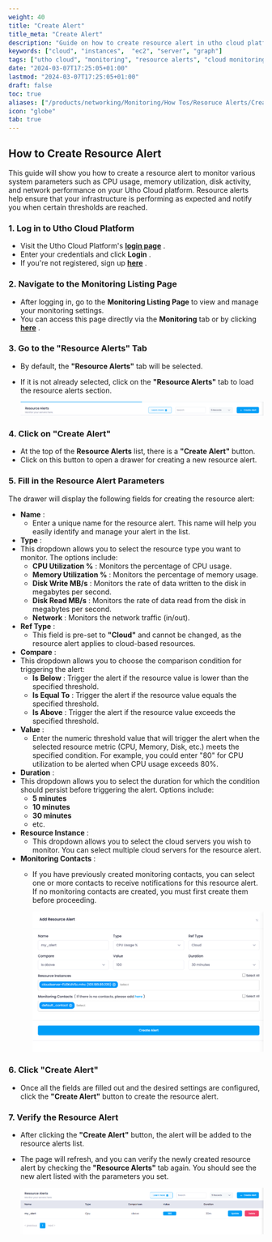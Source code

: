 ```yaml
---
weight: 40
title: "Create Alert"
title_meta: "Create Alert"
description: "Guide on how to create resource alert in utho cloud platform"
keywords: ["cloud", "instances",  "ec2", "server", "graph"]
tags: ["utho cloud", "monitoring", "resource alerts", "cloud monitoring", "alert contacts"]
date: "2024-03-07T17:25:05+01:00"
lastmod: "2024-03-07T17:25:05+01:00"
draft: false
toc: true
aliases: ["/products/networking/Monitoring/How Tos/Resoruce Alerts/Create Alert"]
icon: "globe"
tab: true
---
```




## **How to Create Resource Alert**

This guide will show you how to create a resource alert to monitor various system parameters such as CPU usage, memory utilization, disk activity, and network performance on your Utho Cloud platform. Resource alerts help ensure that your infrastructure is performing as expected and notify you when certain thresholds are reached.

### **1. Log in to Utho Cloud Platform**

* Visit the Utho Cloud Platform's  **[login page](https://console.utho.com/login)** .
* Enter your credentials and click  **Login** .
* If you're not registered, sign up  **[here](https://console.utho.com/signup)** .

### **2. Navigate to the Monitoring Listing Page**

* After logging in, go to the **Monitoring Listing Page** to view and manage your monitoring settings.
* You can access this page directly via the **Monitoring** tab or by clicking  **[here](https://console.utho.com/monitoring "Monitoring Resource Listing")** .

### **3. Go to the "Resource Alerts" Tab**

* By default, the **"Resource Alerts"** tab will be selected.
* If it is not already selected, click on the **"Resource Alerts"** tab to load the resource alerts section.

  ![1744030618869](image/index/1744030618869.png)

### **4. Click on "Create Alert"**

* At the top of the **Resource Alerts** list, there is a **"Create Alert"** button.
* Click on this button to open a drawer for creating a new resource alert.

### **5. Fill in the Resource Alert Parameters**

The drawer will display the following fields for creating the resource alert:

* **Name** :
  * Enter a unique name for the resource alert. This name will help you easily identify and manage your alert in the list.
* **Type** :
* This dropdown allows you to select the resource type you want to monitor. The options include:
  * **CPU Utilization %** : Monitors the percentage of CPU usage.
  * **Memory Utilization %** : Monitors the percentage of memory usage.
  * **Disk Write MB/s** : Monitors the rate of data written to the disk in megabytes per second.
  * **Disk Read MB/s** : Monitors the rate of data read from the disk in megabytes per second.
  * **Network** : Monitors the network traffic (in/out).
* **Ref Type** :
  * This field is pre-set to **"Cloud"** and cannot be changed, as the resource alert applies to cloud-based resources.
* **Compare** :
* This dropdown allows you to choose the comparison condition for triggering the alert:
  * **Is Below** : Trigger the alert if the resource value is lower than the specified threshold.
  * **Is Equal To** : Trigger the alert if the resource value equals the specified threshold.
  * **Is Above** : Trigger the alert if the resource value exceeds the specified threshold.
* **Value** :
  * Enter the numeric threshold value that will trigger the alert when the selected resource metric (CPU, Memory, Disk, etc.) meets the specified condition. For example, you could enter "80" for CPU utilization to be alerted when CPU usage exceeds 80%.
* **Duration** :
* This dropdown allows you to select the duration for which the condition should persist before triggering the alert. Options include:
  * **5 minutes**
  * **10 minutes**
  * **30 minutes**
  * etc.
* **Resource Instance** :
  * This dropdown allows you to select the cloud servers you wish to monitor. You can select multiple cloud servers for the resource alert.
* **Monitoring Contacts** :
  * If you have previously created monitoring contacts, you can select one or more contacts to receive notifications for this resource alert. If no monitoring contacts are created, you must first create them before proceeding.

    ![1744030706606](image/index/1744030706606.png)

### **6. Click "Create Alert"**

* Once all the fields are filled out and the desired settings are configured, click the **"Create Alert"** button to create the resource alert.

### **7. Verify the Resource Alert**

* After clicking the **"Create Alert"** button, the alert will be added to the resource alerts list.
* The page will refresh, and you can verify the newly created resource alert by checking the **"Resource Alerts"** tab again. You should see the new alert listed with the parameters you set.

  ![1744030741856](image/index/1744030741856.png)
